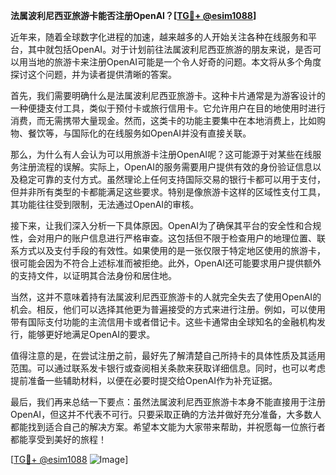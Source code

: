 **法属波利尼西亚旅游卡能否注册OpenAI？[[TG💪+ @esim1088](https://t.me/s/esim1088)]**

近年来，随着全球数字化进程的加速，越来越多的人开始关注各种在线服务和平台，其中就包括OpenAI。对于计划前往法属波利尼西亚旅游的朋友来说，是否可以用当地的旅游卡来注册OpenAI可能是一个令人好奇的问题。本文将从多个角度探讨这个问题，并为读者提供清晰的答案。

首先，我们需要明确什么是法属波利尼西亚旅游卡。这种卡片通常是为游客设计的一种便捷支付工具，类似于预付卡或旅行信用卡。它允许用户在目的地使用时进行消费，而无需携带大量现金。然而，这类卡的功能主要集中在本地消费上，比如购物、餐饮等，与国际化的在线服务如OpenAI并没有直接关联。

那么，为什么有人会认为可以用旅游卡注册OpenAI呢？这可能源于对某些在线服务注册流程的误解。实际上，OpenAI的服务需要用户提供有效的身份验证信息以及稳定可靠的支付方式。虽然理论上任何支持国际交易的银行卡都可以用于支付，但并非所有类型的卡都能满足这些要求。特别是像旅游卡这样的区域性支付工具，其功能往往受到限制，无法通过OpenAI的审核。

接下来，让我们深入分析一下具体原因。OpenAI为了确保其平台的安全性和合规性，会对用户的账户信息进行严格审查。这包括但不限于检查用户的地理位置、联系方式以及支付手段的有效性。如果使用的是一张仅限于特定地区使用的旅游卡，很可能会因为不符合上述标准而被拒绝。此外，OpenAI还可能要求用户提供额外的支持文件，以证明其合法身份和居住地。

当然，这并不意味着持有法属波利尼西亚旅游卡的人就完全失去了使用OpenAI的机会。相反，他们可以选择其他更为普遍接受的方式来进行注册。例如，可以使用带有国际支付功能的主流信用卡或者借记卡。这些卡通常由全球知名的金融机构发行，能够更好地满足OpenAI的要求。

值得注意的是，在尝试注册之前，最好先了解清楚自己所持卡的具体性质及其适用范围。可以通过联系发卡银行或查阅相关条款来获取详细信息。同时，也可以考虑提前准备一些辅助材料，以便在必要时提交给OpenAI作为补充证据。

最后，我们再来总结一下要点：虽然法属波利尼西亚旅游卡本身不能直接用于注册OpenAI，但这并不代表不可行。只要采取正确的方法并做好充分准备，大多数人都能找到适合自己的解决方案。希望本文能为大家带来帮助，并祝愿每一位旅行者都能享受到美好的旅程！

[[TG💪+ @esim1088](https://t.me/s/esim1088) ![Image](https://i.postimg.cc/4NQfJmqS/Snipaste-2025-05-13-00-14-12.png)]